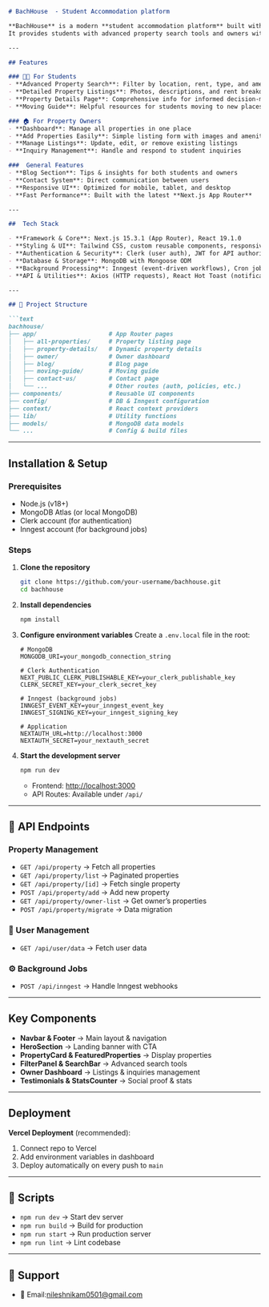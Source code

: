 ````markdown
# BachHouse  - Student Accommodation platform

**BachHouse** is a modern **student accommodation platform** built with **Next.js** that seamlessly connects students with property owners.  
It provides students with advanced property search tools and owners with a powerful property management dashboard — all wrapped in a clean, responsive, and performance-optimized interface.  

---

## Features  

### 👩‍🎓 For Students  
- **Advanced Property Search**: Filter by location, rent, type, and amenities  
- **Detailed Property Listings**: Photos, descriptions, and rent breakdowns  
- **Property Details Page**: Comprehensive info for informed decision-making  
- **Moving Guide**: Helpful resources for students moving to new places  

### 🏠 For Property Owners  
- **Dashboard**: Manage all properties in one place  
- **Add Properties Easily**: Simple listing form with images and amenities  
- **Manage Listings**: Update, edit, or remove existing listings  
- **Inquiry Management**: Handle and respond to student inquiries  

###  General Features  
- **Blog Section**: Tips & insights for both students and owners  
- **Contact System**: Direct communication between users  
- **Responsive UI**: Optimized for mobile, tablet, and desktop  
- **Fast Performance**: Built with the latest **Next.js App Router**  

---

##  Tech Stack  

- **Framework & Core**: Next.js 15.3.1 (App Router), React 19.1.0  
- **Styling & UI**: Tailwind CSS, custom reusable components, responsive layout  
- **Authentication & Security**: Clerk (user auth), JWT for API authorization  
- **Database & Storage**: MongoDB with Mongoose ODM  
- **Background Processing**: Inngest (event-driven workflows), Cron jobs  
- **API & Utilities**: Axios (HTTP requests), React Hot Toast (notifications)  

---

## 📂 Project Structure  

```text
bachhouse/
├── app/                    # App Router pages
│   ├── all-properties/     # Property listing page
│   ├── property-details/   # Dynamic property details
│   ├── owner/              # Owner dashboard
│   ├── blog/               # Blog page
│   ├── moving-guide/       # Moving guide
│   ├── contact-us/         # Contact page
│   └── ...                 # Other routes (auth, policies, etc.)
├── components/             # Reusable UI components
├── config/                 # DB & Inngest configuration
├── context/                # React context providers
├── lib/                    # Utility functions
├── models/                 # MongoDB data models
└── ...                     # Config & build files
````

---

## Installation & Setup

### Prerequisites

* Node.js (v18+)
* MongoDB Atlas (or local MongoDB)
* Clerk account (for authentication)
* Inngest account (for background jobs)

### Steps

1. **Clone the repository**

   ```bash
   git clone https://github.com/your-username/bachhouse.git
   cd bachhouse
   ```

2. **Install dependencies**

   ```bash
   npm install
   ```

3. **Configure environment variables**
   Create a `.env.local` file in the root:

   ```text
   # MongoDB
   MONGODB_URI=your_mongodb_connection_string

   # Clerk Authentication
   NEXT_PUBLIC_CLERK_PUBLISHABLE_KEY=your_clerk_publishable_key
   CLERK_SECRET_KEY=your_clerk_secret_key

   # Inngest (background jobs)
   INNGEST_EVENT_KEY=your_inngest_event_key
   INNGEST_SIGNING_KEY=your_inngest_signing_key

   # Application
   NEXTAUTH_URL=http://localhost:3000
   NEXTAUTH_SECRET=your_nextauth_secret
   ```

4. **Start the development server**

   ```bash
   npm run dev
   ```

   * Frontend: [http://localhost:3000](http://localhost:3000)
   * API Routes: Available under `/api/`

---

## 📡 API Endpoints

###  Property Management

* `GET /api/property` → Fetch all properties
* `GET /api/property/list` → Paginated properties
* `GET /api/property/[id]` → Fetch single property
* `POST /api/property/add` → Add new property
* `GET /api/property/owner-list` → Get owner’s properties
* `POST /api/property/migrate` → Data migration

### 👤 User Management

* `GET /api/user/data` → Fetch user data

### ⚙️ Background Jobs

* `POST /api/inngest` → Handle Inngest webhooks

---

##  Key Components

* **Navbar & Footer** → Main layout & navigation
* **HeroSection** → Landing banner with CTA
* **PropertyCard & FeaturedProperties** → Display properties
* **FilterPanel & SearchBar** → Advanced search tools
* **Owner Dashboard** → Listings & inquiries management
* **Testimonials & StatsCounter** → Social proof & stats

---

## Deployment

**Vercel Deployment** (recommended):

1. Connect repo to Vercel
2. Add environment variables in dashboard
3. Deploy automatically on every push to `main`

---

## 📜 Scripts

* `npm run dev` → Start dev server
* `npm run build` → Build for production
* `npm run start` → Run production server
* `npm run lint` → Lint codebase

---


## 💬 Support

* 📧 Email:nileshnikam0501@gmail.com

